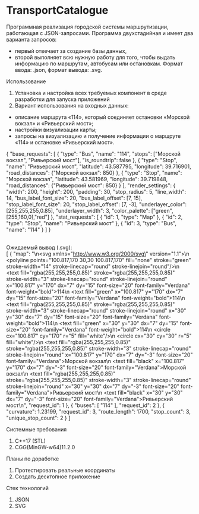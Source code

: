 # TransportCatalogue

Программная реализация городской системы маршрутизации, работающая с JSON-запросами.
Программа двухстадийная и имеет два варианта запросов:
- первый отвечает за создание базы данных,
- второй выполняет всю нужную работу для того, чтобы выдать информацию по маршрутам, автобусам или остановкам.
Формат ввода: .json, формат вывода: .svg.

Использование
1. Установка и настройка всех требуемых компонент в среде разработки для запуска приложений
2. Вариант использования на входных данных:
- описание маршрута «114», который соединяет остановки «Морской вокзал» и «Ривьерский мост»;
- настройки визуализации карты;
- запросы на визуализацию и получение информации о маршруте «114» и остановке «Ривьерский мост».

 {     "base_requests": [       {         "type": "Bus",         "name": "114",         "stops": ["Морской вокзал", "Ривьерский мост"],         "is_roundtrip": false       },       {         "type": "Stop",         "name": "Ривьерский мост",         "latitude": 43.587795,         "longitude": 39.716901,         "road_distances": {"Морской вокзал": 850}       },       {         "type": "Stop",         "name": "Морской вокзал",         "latitude": 43.581969,         "longitude": 39.719848,         "road_distances": {"Ривьерский мост": 850}       }     ],     "render_settings": {       "width": 200,       "height": 200,       "padding": 30,       "stop_radius": 5,       "line_width": 14,       "bus_label_font_size": 20,       "bus_label_offset": [7, 15],       "stop_label_font_size": 20,       "stop_label_offset": [7, -3],       "underlayer_color": [255,255,255,0.85],       "underlayer_width": 3,       "color_palette": ["green", [255,160,0],"red"]     },     "stat_requests": [       { "id": 1, "type": "Map" },       { "id": 2, "type": "Stop", "name": "Ривьерский мост" },       { "id": 3, "type": "Bus", "name": "114" }     ]   }    

<br>Ожидаемый вывод (.svg):</br>
[     {         "map": "<?xml version=\"1.0\" encoding=\"UTF-8\" ?>\n<svg xmlns=\"http://www.w3.org/2000/svg\" version=\"1.1\">\n  <polyline points=\"100.817,170 30,30 100.817,170\" fill=\"none\" stroke=\"green\" stroke-width=\"14\" stroke-linecap=\"round\" stroke-linejoin=\"round\"/>\n  <text fill=\"rgba(255,255,255,0.85)\" stroke=\"rgba(255,255,255,0.85)\" stroke-width=\"3\" stroke-linecap=\"round\" stroke-linejoin=\"round\" x=\"100.817\" y=\"170\" dx=\"7\" dy=\"15\" font-size=\"20\" font-family=\"Verdana\" font-weight=\"bold\">114</text>\n  <text fill=\"green\" x=\"100.817\" y=\"170\" dx=\"7\" dy=\"15\" font-size=\"20\" font-family=\"Verdana\" font-weight=\"bold\">114</text>\n  <text fill=\"rgba(255,255,255,0.85)\" stroke=\"rgba(255,255,255,0.85)\" stroke-width=\"3\" stroke-linecap=\"round\" stroke-linejoin=\"round\" x=\"30\" y=\"30\" dx=\"7\" dy=\"15\" font-size=\"20\" font-family=\"Verdana\" font-weight=\"bold\">114</text>\n  <text fill=\"green\" x=\"30\" y=\"30\" dx=\"7\" dy=\"15\" font-size=\"20\" font-family=\"Verdana\" font-weight=\"bold\">114</text>\n  <circle cx=\"100.817\" cy=\"170\" r=\"5\" fill=\"white\"/>\n  <circle cx=\"30\" cy=\"30\" r=\"5\" fill=\"white\"/>\n  <text fill=\"rgba(255,255,255,0.85)\" stroke=\"rgba(255,255,255,0.85)\" stroke-width=\"3\" stroke-linecap=\"round\" stroke-linejoin=\"round\" x=\"100.817\" y=\"170\" dx=\"7\" dy=\"-3\" font-size=\"20\" font-family=\"Verdana\">Морской вокзал</text>\n  <text fill=\"black\" x=\"100.817\" y=\"170\" dx=\"7\" dy=\"-3\" font-size=\"20\" font-family=\"Verdana\">Морской вокзал</text>\n  <text fill=\"rgba(255,255,255,0.85)\" stroke=\"rgba(255,255,255,0.85)\" stroke-width=\"3\" stroke-linecap=\"round\" stroke-linejoin=\"round\" x=\"30\" y=\"30\" dx=\"7\" dy=\"-3\" font-size=\"20\" font-family=\"Verdana\">Ривьерский мост</text>\n  <text fill=\"black\" x=\"30\" y=\"30\" dx=\"7\" dy=\"-3\" font-size=\"20\" font-family=\"Verdana\">Ривьерский мост</text>\n</svg>",         "request_id": 1     },     {         "buses": [             "114"         ],         "request_id": 2     },     {         "curvature": 1.23199,         "request_id": 3,         "route_length": 1700,         "stop_count": 3,         "unique_stop_count": 2     } ] 


Системные требования
1. C++17 (STL)
2. CGG(MinGW-w64)11.2.0

Планы по доработке
1. Протестировать реальные координаты
2. Создать десктопное приложение

Стек технологий
1. JSON
2. SVG
